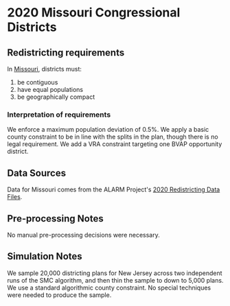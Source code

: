 # 2020 Missouri Congressional Districts

## Redistricting requirements
In [Missouri](https://revisor.mo.gov/main/OneSection.aspx?section=III%20%20%2045&constit=y), districts must:

1. be contiguous
1. have equal populations
1. be geographically compact

### Interpretation of requirements
We enforce a maximum population deviation of 0.5%. 
We apply a basic county constraint to be in line with the splits in the plan, though there is no legal requirement.
We add a VRA constraint targeting one BVAP opportunity district.

## Data Sources
Data for Missouri comes from the ALARM Project's [2020 Redistricting Data Files](https://alarm-redist.github.io/posts/2021-08-10-census-2020/).

## Pre-processing Notes
No manual pre-processing decisions were necessary.

## Simulation Notes
We sample 20,000 districting plans for New Jersey across two independent runs of the SMC algorithm, and then thin the sample to down to 5,000 plans.
We use a standard algorithmic county constraint.
No special techniques were needed to produce the sample.

